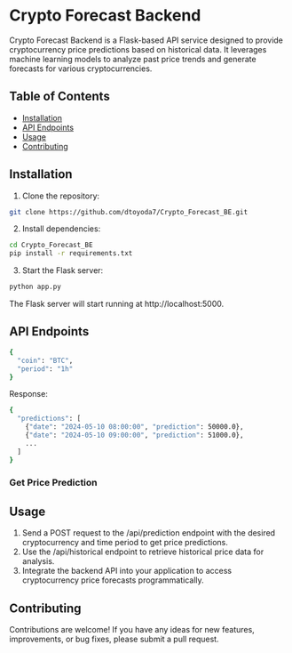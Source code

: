 # Crypto Forecast Backend

Crypto Forecast Backend is a Flask-based API service designed to provide cryptocurrency price predictions based on historical data. It leverages machine learning models to analyze past price trends and generate forecasts for various cryptocurrencies.

## Table of Contents

- [Installation](#installation)
- [API Endpoints](#api-endpoints)
- [Usage](#usage)
- [Contributing](#contributing)

## Installation

1. Clone the repository:
```bash
git clone https://github.com/dtoyoda7/Crypto_Forecast_BE.git
```

2. Install dependencies:
```bash
cd Crypto_Forecast_BE
pip install -r requirements.txt
```

3. Start the Flask server:
```bash
python app.py
```

The Flask server will start running at http://localhost:5000.



## API Endpoints

```bash
{
  "coin": "BTC",
  "period": "1h"
}
```
Response:
```bash
{
  "predictions": [
    {"date": "2024-05-10 08:00:00", "prediction": 50000.0},
    {"date": "2024-05-10 09:00:00", "prediction": 51000.0},
    ...
  ]
}
```

### Get Price Prediction



## Usage
1. Send a POST request to the /api/prediction endpoint with the desired cryptocurrency and time period to get price predictions.
2. Use the /api/historical endpoint to retrieve historical price data for analysis.
3. Integrate the backend API into your application to access cryptocurrency price forecasts programmatically.



## Contributing
Contributions are welcome! If you have any ideas for new features, improvements, or bug fixes, please submit a pull request.
